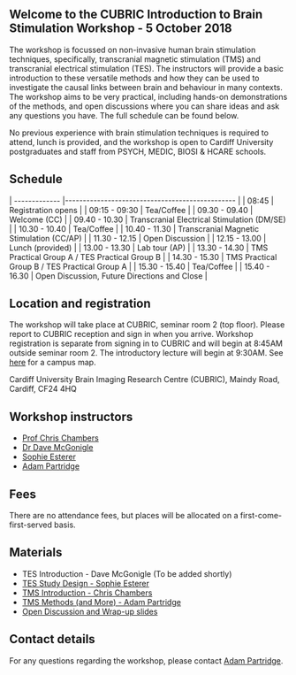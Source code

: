 ## Welcome to the CUBRIC Introduction to Brain Stimulation Workshop - 5 October 2018

The workshop is focussed on non-invasive human brain stimulation techniques, specifically, transcranial magnetic stimulation (TMS) and transcranial electrical stimulation (TES). The instructors  will provide a basic introduction to these versatile methods and how they can be used to investigate the causal links between brain and behaviour in many contexts. The workshop aims to be very practical, including hands-on demonstrations of the methods, and open discussions where you can share ideas and ask any questions you have. The full schedule can be found below.

No previous experience with brain stimulation techniques is required to attend, lunch is provided,  and the workshop is open to Cardiff University postgraduates and staff from PSYCH, MEDIC, BIOSI & HCARE schools.

## Schedule

| ------------- |------------------------------------------------ |
| 08:45         | Registration opens                              |
| 09:15 - 09:30 | Tea/Coffee                                      |
| 09.30 - 09.40 | Welcome (CC)                                    |
| 09.40 - 10.30	| Transcranial Electrical Stimulation (DM/SE)     |
| 10.30 - 10.40	| Tea/Coffee                                      |
| 10.40 - 11.30	| Transcranial Magnetic Stimulation (CC/AP)       |
| 11.30 - 12.15	| Open Discussion                                 |
| 12.15 - 13.00	| Lunch (provided)                                |
| 13.00 - 13.30	| Lab tour (AP)                                   |
| 13.30 - 14.30	| TMS Practical Group A / TES Practical Group B   |
| 14.30 - 15.30	| TMS Practical Group B / TES Practical Group A   |
| 15.30 - 15.40	| Tea/Coffee                                      |
| 15.40 - 16.30	| Open Discussion, Future Directions and Close    |

## Location and registration

The workshop will take place at CUBRIC, seminar room 2 (top floor). Please report to CUBRIC reception and sign in when you arrive. Workshop registration is separate from signing in to CUBRIC and will begin at 8:45AM outside seminar room 2. The introductory lecture will begin at 9:30AM. See [here](https://www.cardiff.ac.uk/visit/map) for a campus map.

Cardiff University Brain Imaging Research Centre (CUBRIC),
Maindy Road,
Cardiff,
CF24 4HQ

## Workshop instructors

- [Prof Chris Chambers](https://www.cardiff.ac.uk/people/view/133632-chambers-chris)
- [Dr Dave McGonigle](https://www.cardiff.ac.uk/people/view/1156531-mcgonigle-david)
- [Sophie Esterer](https://www.cardiff.ac.uk/people/research-students/view/1185234-esterer-sophie)
- [Adam Partridge](https://www.cardiff.ac.uk/people/view/1273362-)

## Fees

There are no attendance fees, but places will be allocated on a first-come-first-served basis. 

## Materials

- TES Introduction - Dave McGonigle (To be added shortly)
- [TES Study Design - Sophie Esterer](https://github.com/ampartridge/itbs_2018/blob/master/materials/TES_methods_SE.pptx)
- [TMS Introduction - Chris Chambers](https://github.com/ampartridge/itbs_2018/blob/master/materials/TMS_intro_CC.pptx)
- [TMS Methods (and More) - Adam Partridge](https://github.com/ampartridge/itbs_2018/blob/master/materials/TMS_methods_AP.pdf)
- [Open Discussion and Wrap-up slides](https://github.com/ampartridge/itbs_2018/blob/master/materials/Discussion_slides_CC.pptx)

## Contact details

For any questions regarding the workshop, please contact [Adam Partridge](https://www.cardiff.ac.uk/people/view/1273362-).
